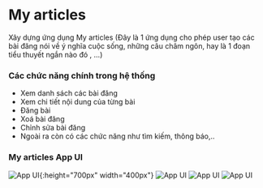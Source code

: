 # My articles
Xây dựng ứng dụng My articles
(Đây là 1 ứng dụng cho phép user tạo các bài đăng nói về ý nghĩa cuộc sống, những câu châm ngôn, hay là 1 đoạn tiểu thuyết ngắn nào đó , ...)

### Các chức năng chính trong hệ thống 
- Xem danh sách các bài đăng
- Xem chi tiết nội dung của từng bài
- Đăng bài 
- Xoá bài đăng 
- Chỉnh sửa bài đăng
- Ngoài ra còn có các chức năng như tìm kiếm, thông báo,..
### My articles App UI

![App UI](/assets/images/home.png){:height="700px" width="400px"}
![App UI](/assets/images/detail.png)
![App UI](/assets/images/add.png)
![App UI](/assets/images/edit-delete.png)
